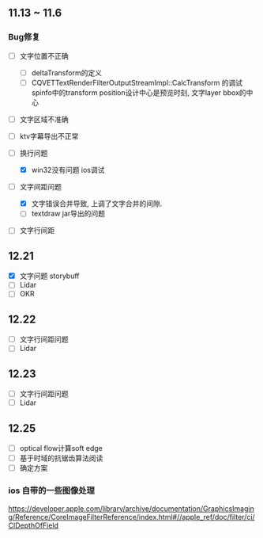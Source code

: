 ## 11.13 ~ 11.6
### Bug修复
- [ ] 文字位置不正确
    - [ ] deltaTransform的定义
    - [ ] CQVETTextRenderFilterOutputStreamImpl::CalcTransform 的调试
        spinfo中的transform position设计中心是预览时刻, 文字layer bbox的中心

- [ ] 文字区域不准确

- [ ] ktv字幕导出不正常

- [ ] 换行问题
    - [x] win32没有问题
    ios调试

- [ ] 文字间距问题
    - [x] 文字错误合并导致, 上调了文字合并的间隙.
    - [ ] textdraw jar导出的问题

- [ ] 文字行间距

## 12.21
- [x] 文字问题 storybuff
- [ ] Lidar
- [ ] OKR

## 12.22
- [ ] 文字行间距问题
- [ ] Lidar

## 12.23
- [ ] 文字行间距问题
- [ ] Lidar

## 12.25
- [ ] optical flow计算soft edge
- [ ] 基于时域的抗锯齿算法阅读
- [ ] 确定方案

### ios 自带的一些图像处理
https://developer.apple.com/library/archive/documentation/GraphicsImaging/Reference/CoreImageFilterReference/index.html#//apple_ref/doc/filter/ci/CIDepthOfField
